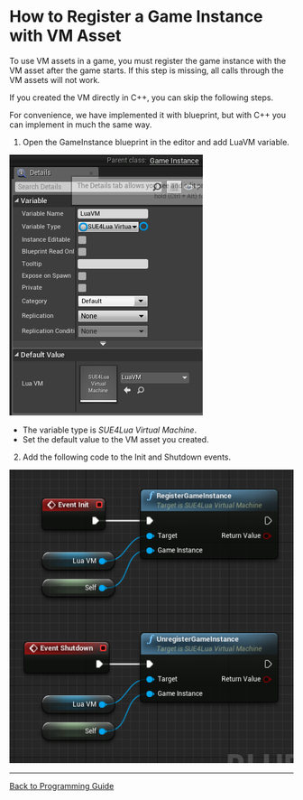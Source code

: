 How to Register a Game Instance with VM Asset
=============================================

To use VM assets in a game, you must register the game instance with the VM asset after the game starts.
If this step is missing, all calls through the VM assets will not work.

If you created the VM directly in C++, you can skip the following steps.

For convenience, we have implemented it with blueprint, but with C++ you can implement in much the same way.

1. Open the GameInstance blueprint in the editor and add LuaVM variable.

![](Images/AddLuaVMToGameInstance.png)

* The variable type is _SUE4Lua Virtual Machine_.
* Set the default value to the VM asset you created.

2. Add the following code to the Init and Shutdown events.

![](Images/RegisterGameInstance.png)

------------------------------------------------
[Back to Programming Guide](ProgrammingGuide.md)